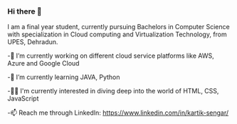 ### Hi there 👋

I am a final year student, currently pursuing Bachelors in Computer Science with specialization in Cloud computing and Virtualization Technology, from UPES, Dehradun.
<ui>

-🔭 I’m currently working on different cloud service platforms like AWS, Azure and Google Cloud
  
-🌱 I’m currently learning JAVA, Python
  
-✍🏻 I'm currently interested in diving deep into the world of HTML, CSS, JavaScript
  
-📫 Reach me through LinkedIn: https://www.linkedin.com/in/kartik-sengar/
  </ui>
